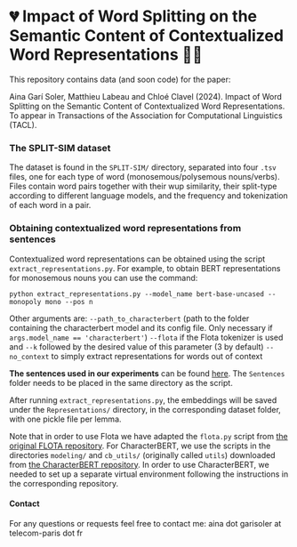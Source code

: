 # 💔 Impact of Word Splitting on the Semantic Content of Contextualized Word Representations 🖖🏻

This repository contains data (and soon code) for the paper:

Aina Garí Soler, Matthieu Labeau and Chloé Clavel (2024). Impact of Word Splitting on the Semantic Content of Contextualized Word Representations. To appear in Transactions of the Association for Computational Linguistics (TACL).


### The SPLIT-SIM dataset

The dataset is found in the `SPLIT-SIM/` directory, separated into four `.tsv` files, one for each type of word (monosemous/polysemous nouns/verbs). Files contain word pairs together with their wup similarity, their split-type according to different language models, and the frequency and tokenization of each word in a pair.

### Obtaining contextualized word representations from sentences

Contextualized word representations can be obtained using the script `extract_representations.py`. For example, to obtain BERT representations for monosemous nouns you can use the command:

`python extract_representations.py --model_name bert-base-uncased --monopoly mono --pos n`

Other arguments are:
`--path_to_characterbert` (path to the folder containing the characterbert model and its config file. Only necessary if `args.model_name == 'characterbert'`)
`--flota` if the Flota tokenizer is used and `--k` followed by the desired value of this parameter (3 by default)
`--no_context` to simply extract representations for words out of context

**The sentences used in our experiments** can be found [here](https://drive.google.com/file/d/1yMJisCWTL2JSYt0RYDNp0VSEJQLh0q1h/view?usp=drive_link). The `Sentences` folder needs to be placed in the same directory as the script.

After running `extract_representations.py`, the embeddings will be saved under the `Representations/` directory, in the corresponding dataset folder, with one pickle file per lemma.

Note that in order to use Flota we have adapted the `flota.py` script from [the original FLOTA repository](https://github.com/valentinhofmann/flota). For CharacterBERT, we use the scripts in the directories `modeling/` and `cb_utils/` (originally called `utils`) downloaded from [the CharacterBERT repository](https://github.com/helboukkouri/character-bert). In order to use CharacterBERT, we needed to set up a separate virtual environment following the instructions in the corresponding repository.



#### Contact

For any questions or requests feel free to contact me: aina dot garisoler at telecom-paris dot fr
